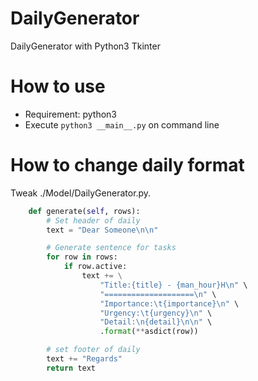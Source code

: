 DailyGenerator
========================================================================
DailyGenerator with Python3 Tkinter

# How to use
* Requirement: python3
* Execute `python3 __main__.py` on command line
 
# How to change daily format
Tweak ./Model/DailyGenerator.py.

```python:Model/DailyGenerator.py
    def generate(self, rows):
        # Set header of daily
        text = "Dear Someone\n\n"

        # Generate sentence for tasks
        for row in rows:
            if row.active:
                text += \
                    "Title:{title} - {man_hour}H\n" \
                    "====================\n" \
                    "Importance:\t{importance}\n" \
                    "Urgency:\t{urgency}\n" \
                    "Detail:\n{detail}\n\n" \
                    .format(**asdict(row))

        # set footer of daily
        text += "Regards"
        return text
```
